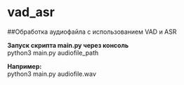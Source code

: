# vad_asr

##Обработка аудиофайла с использованием VAD и ASR

**Запуск скрипта main.py через консоль**  
python3 main.py audiofile_path

**Например:**  
python3 main.py audiofile.wav
